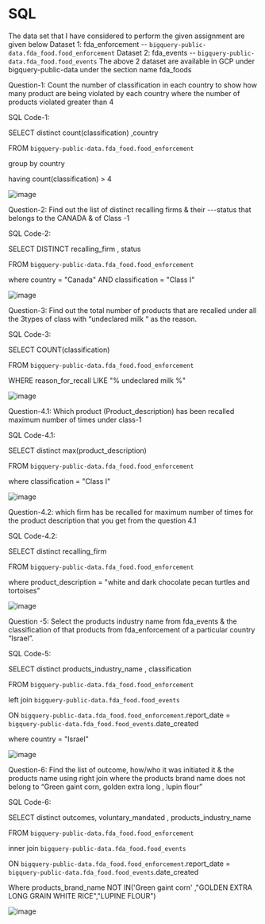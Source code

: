# SQL

The data set that I have considered to perform the given assignment are given below 
Dataset 1: fda_enforcement -- `bigquery-public-data.fda_food.food_enforcement`
Dataset 2: fda_events -- `bigquery-public-data.fda_food.food_events`
The above 2 dataset are available in GCP under bigquery-public-data under the section name fda_foods

Question-1:
Count the number of classification in each country   to show how many product are being violated by each country where the number of products violated greater than  4

SQL Code-1:

SELECT distinct count(classification) ,country

FROM `bigquery-public-data.fda_food.food_enforcement` 

group by country

having count(classification) > 4

![image](https://user-images.githubusercontent.com/89524685/131256847-a73e7157-db6d-45e4-82d2-211dd1a15a11.png)



Question-2:
Find out the list of distinct recalling firms & their ---status that belongs to the CANADA & of Class -1

SQL Code-2:

SELECT DISTINCT recalling_firm , status

FROM `bigquery-public-data.fda_food.food_enforcement` 

where country = "Canada" AND classification = "Class I"
 
![image](https://user-images.githubusercontent.com/89524685/131257232-5d59a626-e450-419e-8a27-46a10611f9d2.png)




Question-3:
Find out the total number of products that are recalled under all the 3types of class with “undeclared milk “ as the reason.

SQL Code-3:

SELECT COUNT(classification)

FROM `bigquery-public-data.fda_food.food_enforcement` 

WHERE reason_for_recall LIKE "% undeclared milk %"

![image](https://user-images.githubusercontent.com/89524685/131256947-ee9ef2ef-e79c-4d70-9b95-bb8d635a7268.png)




Question-4.1:
Which product (Product_description) has been recalled maximum number of times under class-1

SQL Code-4.1:

SELECT distinct  max(product_description) 

FROM `bigquery-public-data.fda_food.food_enforcement` 

where classification = "Class I"

![image](https://user-images.githubusercontent.com/89524685/131256967-69f710c4-6542-4090-a5ba-674a23b45644.png)





Question-4.2:
which firm has be recalled for maximum number of times for the product description that you get from the question 4.1

SQL Code-4.2: 

SELECT distinct recalling_firm

FROM `bigquery-public-data.fda_food.food_enforcement` 

where product_description = "white and dark chocolate pecan turtles and tortoises"

![image](https://user-images.githubusercontent.com/89524685/131256989-324d6ee0-a4f2-4256-937d-5dcb7062a383.png)



Question -5:
Select the products industry name from fda_events & the classification of that products from fda_enforcement of a particular country “Israel”. 

SQL Code-5:

SELECT  distinct products_industry_name , classification

FROM `bigquery-public-data.fda_food.food_enforcement`

left join `bigquery-public-data.fda_food.food_events`

ON `bigquery-public-data.fda_food.food_enforcement`.report_date = `bigquery-public-data.fda_food.food_events`.date_created

where country = "Israel"

![image](https://user-images.githubusercontent.com/89524685/131257021-56ba8991-d756-4751-b40f-6e63ffc0ea94.png)



Question-6:
Find the list of outcome, how/who it was initiated it & the products name using right join where the products brand name does not belong to “Green gaint corn, golden extra long , lupin flour”

SQL Code-6:

SELECT  distinct  outcomes,  voluntary_mandated , products_industry_name

FROM `bigquery-public-data.fda_food.food_enforcement`

inner join `bigquery-public-data.fda_food.food_events`

ON `bigquery-public-data.fda_food.food_enforcement`.report_date = `bigquery-public-data.fda_food.food_events`.date_created

Where products_brand_name  NOT IN('Green gaint corn' ,"GOLDEN EXTRA LONG GRAIN WHITE RICE","LUPINE FLOUR") 

![image](https://user-images.githubusercontent.com/89524685/131257037-e06be409-691e-42bd-9363-a735d53d2990.png)





